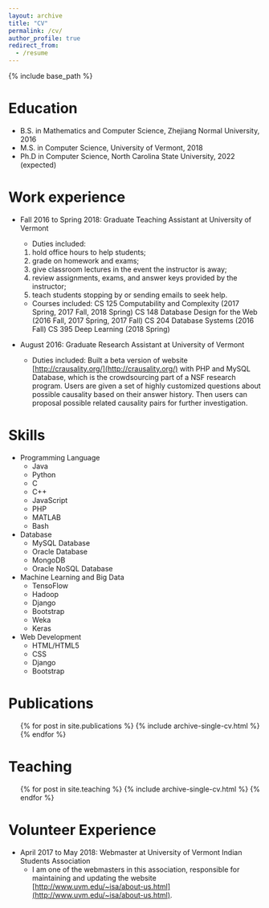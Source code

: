 ```yaml
---
layout: archive
title: "CV"
permalink: /cv/
author_profile: true
redirect_from:
  - /resume
---
```


{% include base_path %}

Education
======
* B.S. in Mathematics and Computer Science, Zhejiang Normal University, 2016
* M.S. in Computer Science, University of Vermont, 2018
* Ph.D in Computer Science, North Carolina State University, 2022 (expected)

Work experience
======
* Fall 2016 to Spring 2018: Graduate Teaching Assistant at University of Vermont
  * Duties included: 
  1. hold office hours to help students;
  2. grade on homework and exams;
  3. give classroom lectures in the event the instructor is away;
  4. review assignments, exams, and answer keys provided by the instructor;
  5. teach students stopping by or sending emails to seek help.
  * Courses included:
  CS 125 Computability and Complexity (2017 Spring, 2017 Fall, 2018 Spring)
  CS 148 Database Design for the Web (2016 Fall, 2017 Spring, 2017 Fall)
  CS 204 Database Systems (2016 Fall)
  CS 395 Deep Learning (2018 Spring)

* August 2016: Graduate Research Assistant at University of Vermont
  * Duties included: Built a beta version of website [http://crausality.org/](http://crausality.org/) with PHP and MySQL Database, which is the crowdsourcing part of a NSF research program. Users are given a set of highly customized questions about possible causality based on their answer history. Then users can proposal possible related causality pairs for further investigation.
  
Skills
======
* Programming Language
  * Java
  * Python
  * C
  * C++
  * JavaScript
  * PHP
  * MATLAB
  * Bash
* Database
  * MySQL Database
  * Oracle Database
  * MongoDB
  * Oracle NoSQL Database
* Machine Learning and Big Data
  * TensoFlow
  * Hadoop
  * Django
  * Bootstrap
  * Weka
  * Keras
* Web Development
  * HTML/HTML5
  * CSS
  * Django
  * Bootstrap

Publications
======
  <ul>{% for post in site.publications %}
    {% include archive-single-cv.html %}
  {% endfor %}</ul>
  
Teaching
======
  <ul>{% for post in site.teaching %}
    {% include archive-single-cv.html %}
  {% endfor %}</ul>
  
Volunteer Experience
======
* April 2017 to May 2018: Webmaster at University of Vermont Indian Students Association
  * I am one of the webmasters in this association, responsible for maintaining and updating the website [http://www.uvm.edu/~isa/about-us.html](http://www.uvm.edu/~isa/about-us.html).
